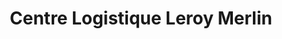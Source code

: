 ---
title: "Centre Logistique Leroy Merlin"
url: /saint-leger-de-linieres/centre-logistique-leroy-merlin/
shop: Großhandel
---